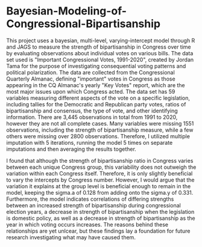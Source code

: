 # Bayesian-Modeling-of-Congressional-Bipartisanship

This project uses a bayesian, multi-level, varying-intercept model through R and JAGS to measure the strength of bipartisanship in Congress over time by evaluating observations about individual votes on various bills. The data set used is "Important Congressional Votes, 1991-2020", created by Jordan Tama for the purpose of investigating consequential voting patterns and political polarization. The data are collected from the Congressional Quarterly Almanac, defining "important" votes in Congress as those appearing in the CQ Almanac's yearly "Key Votes" report, which are the most major issues upon which Congress acted. The data set has 59 variables measuring different aspects of the vote on a specific legislation, including tallies for the Democratic and Republican party votes, ratios of bipartisanship and consensus, the type of vote, and other identifying information. There are 3,445 observations in total from 1991 to 2020, however they are not all complete cases. Many variables were missing 1551 observations, including the strength of bipartisanship measure, while a few others were missing over 2800 observations. Therefore, I utilized multiple imputation with 5 iterations, running the model 5 times on separate imputations and then averaging the results together. 

I found that although the strength of bipartisanship ratio in Congress varies between each unique Congress group, this variability does not outweigh the variation within each Congress itself. Therefore, it is only slightly beneficial to vary the intercepts by Congress number. However, I would argue that the variation it explains at the group level is beneficial enough to remain in the model, keeping the sigma.a of 0.128 from adding onto the sigma.y of 0.331. Furthermore, the model indicates correlations of differing strengths between an increased strength of bipartisanship during congressional election years, a decrease in strength of bipartisanship when the legislation is domestic policy, as well as a decrease in strength of bipartisanship as the year in which voting occurs increases. The reasons behind these relationships are yet unlcear, but these findings lay a foundation for future research investigating what may have caused them.
